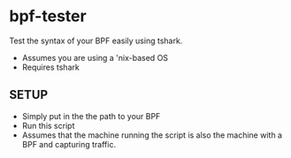 # bpf-tester
Test the syntax of your BPF easily using tshark.

- Assumes you are using a 'nix-based OS
- Requires tshark
## SETUP
- Simply put in the the path to your BPF
- Run this script 
- Assumes that the machine running the script is also the machine with a BPF and capturing traffic.
